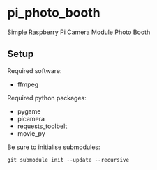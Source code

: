 # pi_photo_booth
Simple Raspberry Pi Camera Module Photo Booth

## Setup 

Required software: 
* ffmpeg

Required python packages: 
* pygame
* picamera
* requests_toolbelt
* movie_py

Be sure to initialise submodules: 

```
git submodule init --update --recursive 
```

